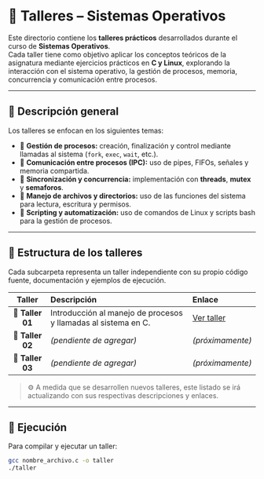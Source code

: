 # 🧠 Talleres – Sistemas Operativos

Este directorio contiene los **talleres prácticos** desarrollados durante el curso de **Sistemas Operativos**.  
Cada taller tiene como objetivo aplicar los conceptos teóricos de la asignatura mediante ejercicios prácticos en **C y Linux**, explorando la interacción con el sistema operativo, la gestión de procesos, memoria, concurrencia y comunicación entre procesos.

---

## 📘 Descripción general

Los talleres se enfocan en los siguientes temas:

- 🔹 **Gestión de procesos:** creación, finalización y control mediante llamadas al sistema (`fork`, `exec`, `wait`, etc.).
- 🔹 **Comunicación entre procesos (IPC):** uso de pipes, FIFOs, señales y memoria compartida.
- 🔹 **Sincronización y concurrencia:** implementación con **threads**, **mutex** y **semaforos**.
- 🔹 **Manejo de archivos y directorios:** uso de las funciones del sistema para lectura, escritura y permisos.
- 🔹 **Scripting y automatización:** uso de comandos de Linux y scripts bash para la gestión de procesos.

---

## 📂 Estructura de los talleres

Cada subcarpeta representa un taller independiente con su propio código fuente, documentación y ejemplos de ejecución.

| Taller | Descripción | Enlace |
|:-------:|:-------------|:--------|
| 🧩 **Taller 01** | Introducción al manejo de procesos y llamadas al sistema en C. | [Ver taller](./taller01) |
| 🧩 **Taller 02** | *(pendiente de agregar)* | *(próximamente)* |
| 🧩 **Taller 03** | *(pendiente de agregar)* | *(próximamente)* |

> ⚙️ A medida que se desarrollen nuevos talleres, este listado se irá actualizando con sus respectivas descripciones y enlaces.

---

## 🚀 Ejecución

Para compilar y ejecutar un taller:

```bash
gcc nombre_archivo.c -o taller
./taller

